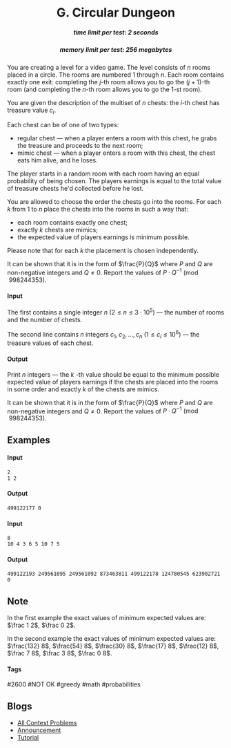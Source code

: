 <h1 style='text-align: center;'> G. Circular Dungeon</h1>

<h5 style='text-align: center;'>time limit per test: 2 seconds</h5>
<h5 style='text-align: center;'>memory limit per test: 256 megabytes</h5>

You are creating a level for a video game. The level consists of $n$ rooms placed in a circle. The rooms are numbered $1$ through $n$. Each room contains exactly one exit: completing the $j$-th room allows you to go the $(j+1)$-th room (and completing the $n$-th room allows you to go the $1$-st room).

You are given the description of the multiset of $n$ chests: the $i$-th chest has treasure value $c_i$.

Each chest can be of one of two types: 

* regular chest — when a player enters a room with this chest, he grabs the treasure and proceeds to the next room;
* mimic chest — when a player enters a room with this chest, the chest eats him alive, and he loses.

The player starts in a random room with each room having an equal probability of being chosen. The players earnings is equal to the total value of treasure chests he'd collected before he lost.

You are allowed to choose the order the chests go into the rooms. For each $k$ from $1$ to $n$ place the chests into the rooms in such a way that:

* each room contains exactly one chest;
* exactly $k$ chests are mimics;
* the expected value of players earnings is minimum possible.

Please note that for each $k$ the placement is chosen independently.

It can be shown that it is in the form of $\frac{P}{Q}$ where $P$ and $Q$ are non-negative integers and $Q \ne 0$. Report the values of $P \cdot Q^{-1} \pmod {998244353}$.

#### Input

The first contains a single integer $n$ ($2 \le n \le 3 \cdot 10^5$) — the number of rooms and the number of chests.

The second line contains $n$ integers $c_1, c_2, \dots, c_n$ ($1 \le c_i \le 10^6$) — the treasure values of each chest.

#### Output

Print $n$ integers — the $k$ -th value should be equal to the minimum possible expected value of players earnings if the chests are placed into the rooms in some order and exactly $k$ of the chests are mimics.

It can be shown that it is in the form of $\frac{P}{Q}$ where $P$ and $Q$ are non-negative integers and $Q \ne 0$. Report the values of $P \cdot Q^{-1} \pmod {998244353}$.

## Examples

#### Input


```text
2
1 2
```
#### Output


```text
499122177 0 
```
#### Input


```text
8
10 4 3 6 5 10 7 5
```
#### Output


```text
499122193 249561095 249561092 873463811 499122178 124780545 623902721 0 
```
## Note

In the first example the exact values of minimum expected values are: $\frac 1 2$, $\frac 0 2$.

In the second example the exact values of minimum expected values are: $\frac{132} 8$, $\frac{54} 8$, $\frac{30} 8$, $\frac{17} 8$, $\frac{12} 8$, $\frac 7 8$, $\frac 3 8$, $\frac 0 8$.



#### Tags 

#2600 #NOT OK #greedy #math #probabilities 

## Blogs
- [All Contest Problems](../Educational_Codeforces_Round_91_(Rated_for_Div._2).md)
- [Announcement](../blogs/Announcement.md)
- [Tutorial](../blogs/Tutorial.md)
